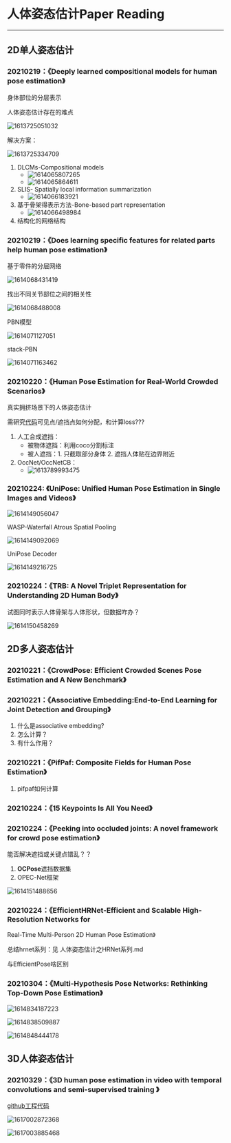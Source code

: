 # 人体姿态估计Paper Reading

---



## 2D单人姿态估计

### 20210219：《Deeply learned compositional models for human pose estimation》

身体部位的分层表示



人体姿态估计存在的难点

![1613725051032](assets/1613725051032.png)

解决方案：

![1613725334709](assets/1613725334709.png)

1. DLCMs-Compositional models
   + ![1614065807265](assets/1614065807265.png)
   + ![1614065864611](assets/1614065864611.png)
2. SLIS- Spatially local information summarization
   + ![1614066183921](assets/1614066183921.png)
3. 基于骨架得表示方法-Bone-based part representation
   + ![1614066498984](assets/1614066498984.png)
4. 结构化的网络结构

### 20210219：《Does learning specific features for related parts help human pose estimation》

基于零件的分层网络

![1614068431419](assets/1614068431419.png)

找出不同关节部位之间的相关性

![1614068488008](assets/1614068488008.png)

PBN模型

![1614071127051](assets/1614071127051.png)

stack-PBN

![1614071163462](assets/1614071163462.png)



### 20210220：《**Human Pose Estimation for Real-World Crowded Scenarios**》

真实拥挤场景下的人体姿态估计

需研究[代码](https://github.com/thomasgolda/Human-Pose-Estimation-for-Real-World-Crowded-Scenarios)可见点/遮挡点如何分配，和计算loss???

1. 人工合成遮挡：
   - 被物体遮挡：利用coco分割标注
   - 被人遮挡：1. 只截取部分身体 2. 遮挡人体贴在边界附近
2. OccNet/OccNetCB：
   - ![1613789993475](../../%E7%89%A9%E4%BD%93%E6%A3%80%E6%B5%8B%E5%AD%A6%E4%B9%A0%E7%AC%94%E8%AE%B0/PaperReading/assets/1613789993475.png)

### 20210224: 《UniPose: Unified Human Pose Estimation in Single Images and Videos》

![1614149056047](assets/1614149056047.png)

WASP-Waterfall Atrous Spatial Pooling

![1614149092069](assets/1614149092069.png)

UniPose Decoder

![1614149216725](assets/1614149216725.png)



### 20210224：《TRB: A Novel Triplet Representation for Understanding 2D Human Body》

试图同时表示人体骨架与人体形状，但数据咋办？

![1614150458269](assets/1614150458269.png)



## 2D多人姿态估计



### 20210221：《CrowdPose: Efficient Crowded Scenes Pose Estimation and A New Benchmark》



### 20210221：《Associative Embedding:End-to-End Learning for Joint Detection and Grouping》

1. 什么是associative embedding?
2. 怎么计算？
3. 有什么作用？



### 20210221：《PifPaf: Composite Fields for Human Pose Estimation》

1. pifpaf如何计算

   

### 20210224：《15 Keypoints Is All You Need》

### 20210224：《Peeking into occluded joints: A novel framework for crowd pose estimation》

能否解决遮挡或关键点错乱？？

1. **OCPose**遮挡数据集
2. OPEC-Net框架

![1614151488656](assets/1614151488656.png)

### 20210224：《EfficientHRNet-Efficient and Scalable High-Resolution Networks for
Real-Time Multi-Person 2D Human Pose Estimation》

总结hrnet系列：见   人体姿态估计之HRNet系列.md

与EfficientPose啥区别



### 20210304：《Multi-Hypothesis Pose Networks: Rethinking Top-Down Pose Estimation》

![1614834187223](assets/1614834187223.png)



![1614838509887](assets/1614838509887.png)

![1614848444178](assets/1614848444178.png)





## 3D人体姿态估计

### 20210329：《**3D human pose estimation in video with temporal convolutions and semi-supervised training** 》

[github工程代码](https://github.com/facebookresearch/VideoPose3D)

![1617002872368](assets/1617002872368.png)

![1617003885468](assets/1617003885468.png)

